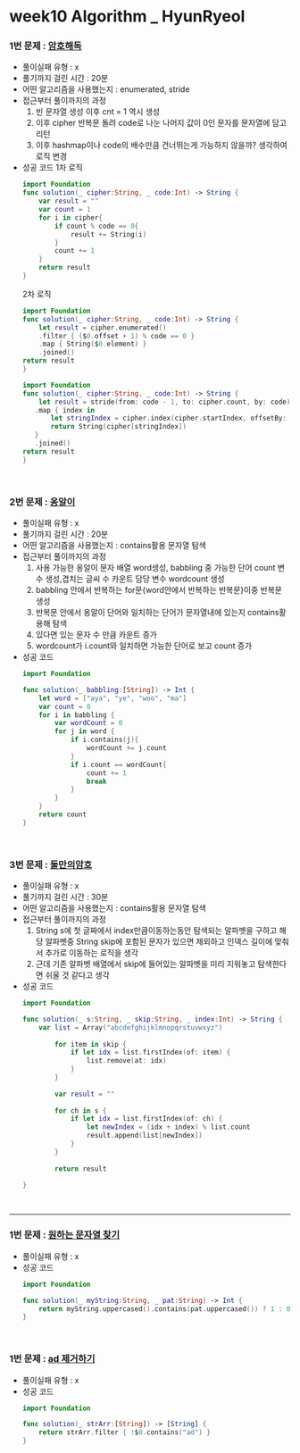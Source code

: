 # week10 Algorithm _ HyunRyeol

### 1번 문제 : [암호해독](https://school.programmers.co.kr/learn/courses/30/lessons/120892)
- 풀이실패 유형 : x
- 풀기까지 걸린 시간 : 20분
- 어떤 알고리즘을 사용했는지 : enumerated, stride
- 접근부터 풀이까지의 과정
    1. 빈 문자열 생성 이후 cnt = 1 역시 생성
    2. 이후 cipher 반복문 돌려 code로 나눈 나머지 값이 0인 문자를 문자열에 담고 리턴
    3. 이후 hashmap이나 code의 배수만큼 건너뛰는게 가능하지 않을까? 생각하여 로직 변경
- 성공 코드
    1차 로직
    ```swift
    import Foundation
    func solution(_ cipher:String, _ code:Int) -> String {
        var result = ""
        var count = 1
        for i in cipher{
            if count % code == 0{
                result += String(i)
            }
            count += 1
        }
        return result
    }   
    ```
    2차 로직
    ```swift
    import Foundation
    func solution(_ cipher:String, _ code:Int) -> String {
        let result = cipher.enumerated()
        .filter { ($0.offset + 1) % code == 0 }
        .map { String($0.element) }
        .joined()
    return result
    }   
    
    import Foundation
    func solution(_ cipher:String, _ code:Int) -> String {
        let result = stride(from: code - 1, to: cipher.count, by: code)
       .map { index in
           let stringIndex = cipher.index(cipher.startIndex, offsetBy: index)
           return String(cipher[stringIndex])
       }
       .joined()
    return result
    }   
    ```
<br>

### 2번 문제 : [옹알이](https://school.programmers.co.kr/learn/courses/30/lessons/120956)
- 풀이실패 유형 : x
- 풀기까지 걸린 시간 : 20분
- 어떤 알고리즘을 사용했는지 : contains활용 문자열 탐색
- 접근부터 풀이까지의 과정
    1. 사용 가능한 옹알이 문자 배열 word생성, babbling 중 가능한 단어 count 변수 생성,겹치는 글씨 수 카운트 담당 변수 wordcount 생성
    2. babbling 안에서 반복하는 for문{word안에서 반복하는 반복문}이중 반복문 생성
    3. 반복문 안에서 옹알이 단어와 일치하는 단어가 문자열내에 있는지 contains활용해 탐색
    4. 있다면 있는 문자 수 만큼 카운트 증가
    5. wordcount가 i.count와 일치하면 가능한 단어로 보고 count 증가
- 성공 코드
    ```swift
    import Foundation

    func solution(_ babbling:[String]) -> Int {
        let word = ["aya", "ye", "woo", "ma"]
        var count = 0
        for i in babbling {
            var wordCount = 0
            for j in word { 
                if i.contains(j){
                    wordCount += j.count
                }
                if i.count == wordCount{
                    count += 1
                    break
                }
            }
        }
        return count
    }
    ```
<br>

### 3번 문제 : [둘만의암호](https://school.programmers.co.kr/learn/courses/30/lessons/155652)
- 풀이실패 유형 : x
- 풀기까지 걸린 시간 : 30분
- 어떤 알고리즘을 사용했는지 : contains활용 문자열 탐색
- 접근부터 풀이까지의 과정
    1. String s에 첫 글짜에서 index만큼이동하는동안 탐색되는 알파벳을 구하고 해당 알파벳중 String skip에 포함된 문자가 있으면 제외하고 인덱스 길이에 맞춰서 추가로 이동하는 로직을 생각
    2. 근데 기존 알파벳 배열에서 skip에 들어있는 알파벳을 미리 지워놓고 탐색한다면 쉬울 것 같다고 생각
- 성공 코드
    ```swift
    import Foundation

    func solution(_ s:String, _ skip:String, _ index:Int) -> String {
        var list = Array("abcdefghijklmnopqrstuvwxyz")
            
            for item in skip {
                if let idx = list.firstIndex(of: item) {
                    list.remove(at: idx)
                }
            }
            
            var result = ""
            
            for ch in s {
                if let idx = list.firstIndex(of: ch) {
                    let newIndex = (idx + index) % list.count
                    result.append(list[newIndex])
                }
            }
            
            return result

    }
    ```
<br>

- - -

### 1번 문제 : [원하는 문자열 찾기](https://school.programmers.co.kr/learn/courses/30/lessons/181878)
- 풀이실패 유형 : x
- 성공 코드
    ```swift
    import Foundation

    func solution(_ myString:String, _ pat:String) -> Int {
        return myString.uppercased().contains(pat.uppercased()) ? 1 : 0
    }
    ```
<br>

### 1번 문제 : [ad 제거하기](https://school.programmers.co.kr/learn/courses/30/lessons/181870)
- 풀이실패 유형 : x
- 성공 코드
    ```swift
    import Foundation

    func solution(_ strArr:[String]) -> [String] {
        return strArr.filter { !$0.contains("ad") }
    }
    ```
<br>